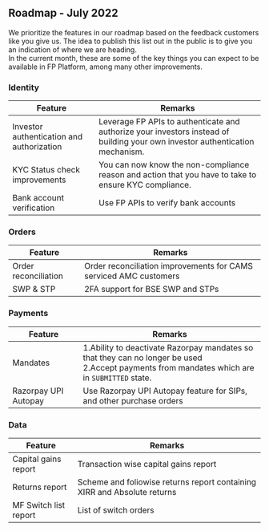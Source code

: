 ## Roadmap - July 2022

We prioritize the features in our roadmap based on the feedback customers like you give us. The idea to publish this list out in the public is to give you an indication of where we are heading.  
In the current month, these are some of the key things you can expect to be available in FP Platform, among many other improvements.

### Identity
|Feature|Remarks|
|---|----|
|Investor authentication and authorization|Leverage FP APIs to authenticate and authorize your investors instead of building your own investor authentication mechanism.|
|KYC Status check improvements|You can now know the non-compliance reason and action that you have to take to ensure KYC compliance.|
|Bank account verification|Use FP APIs to verify bank accounts|

### Orders
|Feature|Remarks|
|---|----|
|Order reconciliation|Order reconciliation improvements for CAMS serviced AMC customers|
|SWP & STP|2FA support for BSE SWP and STPs|

### Payments
|Feature|Remarks|
|---|---|
|Mandates|1.Ability to deactivate Razorpay mandates so that they can no longer be used<br>2.Accept payments from mandates which are in `SUBMITTED` state.|
|Razorpay UPI Autopay|Use Razorpay UPI Autopay feature for SIPs, and other purchase orders|

### Data
|Feature|Remarks|
|---|---|
|Capital gains report|Transaction wise capital gains report|
|Returns report|Scheme and foliowise returns report containing XIRR and Absolute returns|
|MF Switch list report|List of switch orders|